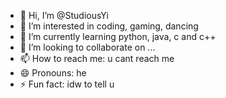 - 👋 Hi, I’m @StudiousYi
- 👀 I’m interested in coding, gaming, dancing
- 🌱 I’m currently learning python, java, c and c++
- 💞️ I’m looking to collaborate on ...
- 📫 How to reach me: u cant reach me
- 😄 Pronouns: he
- ⚡ Fun fact: idw to tell u

<!---
StudiousYi/StudiousYi is a ✨ special ✨ repository because its `README.md` (this file) appears on your GitHub profile.
You can click the Preview link to take a look at your changes.
--->
